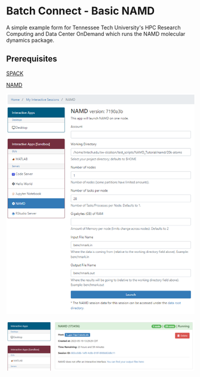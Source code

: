 # Batch Connect - Basic NAMD 

A simple example form for Tennessee Tech University's HPC Research Computing and Data Center OnDemand which runs the NAMD molecular dynamics package.

## Prerequisites

[SPACK](https://github.com/spack/spack)

[NAMD](https://github.com/nbcrrolls/namd)

![NAMD_Form](figures/NAMD_Form.PNG)

![NAMD_Running](figures/NAMD_Running.PNG)





